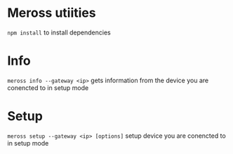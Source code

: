 # Meross utiities
`npm install` to install dependencies

# Info
`meross info --gateway <ip>` gets information from the device you are conencted to in setup mode

# Setup
`meross setup --gateway <ip> [options]` setup device you are conencted to in setup mode
